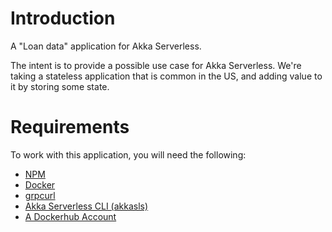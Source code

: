 # Introduction

A "Loan data" application for Akka Serverless.

The intent is to provide a possible use case for Akka Serverless.  We're taking a stateless application that is common in the US, and adding value to it by storing some state.


# Requirements

To work with this application, you will need the following:

- [NPM](https://www.npmjs.com/get-npm)
- [Docker](https://docs.docker.com/get-docker/)
- [grpcurl](https://github.com/fullstorydev/grpcurl)
- [Akka Serverless CLI (akkasls)](https://docs.cloudstate.com/getting-started/set-up-development-env.html#_cloudstate_cli)
- [A Dockerhub Account](https://hub.docker.com/)